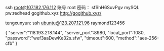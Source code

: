 ﻿ssh root@107.182.176.112
 账号 root
密码：
sfShH6SuvPgv
mySQL pw:redhead
gogithub.xyz
http://gogithub.xyz/


tengxunyun:
ssh ubuntu@123.207.121.96
raymond123456


{
    "server":"118.193.218.144",
    "server_port":8980,
    "local_port":1080,
    "password":"wef3aaDewKe32s.sfw",
    "timeout":600,
    "method":"aes-256-cfb"
}


